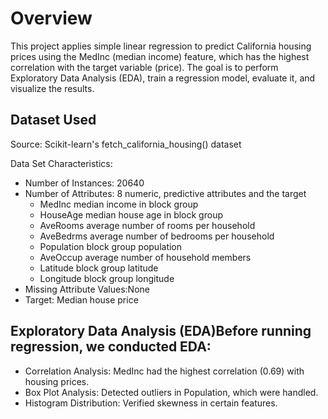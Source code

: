 # Overview

This project applies simple linear regression to predict California housing prices using the MedInc (median income) feature, which has the highest correlation with the target variable (price). The goal is to perform Exploratory Data Analysis (EDA), train a regression model, evaluate it, and visualize the results.

## Dataset Used

Source: Scikit-learn's fetch_california_housing() dataset

Data Set Characteristics:
  - Number of Instances: 20640
  - Number of Attributes: 8 numeric, predictive attributes and the target
    - MedInc median income in block group
    - HouseAge median house age in block group
    - AveRooms average number of rooms per household
    - AveBedrms average number of bedrooms per household
    - Population block group population
    - AveOccup average number of household members
    - Latitude block group latitude
    - Longitude block group longitude
  - Missing Attribute Values:None
- Target: Median house price

## Exploratory Data Analysis (EDA)Before running regression, we conducted EDA:
  - Correlation Analysis: MedInc had the highest correlation (0.69) with housing prices.
  - Box Plot Analysis: Detected outliers in Population, which were handled.
  - Histogram Distribution: Verified skewness in certain features.


